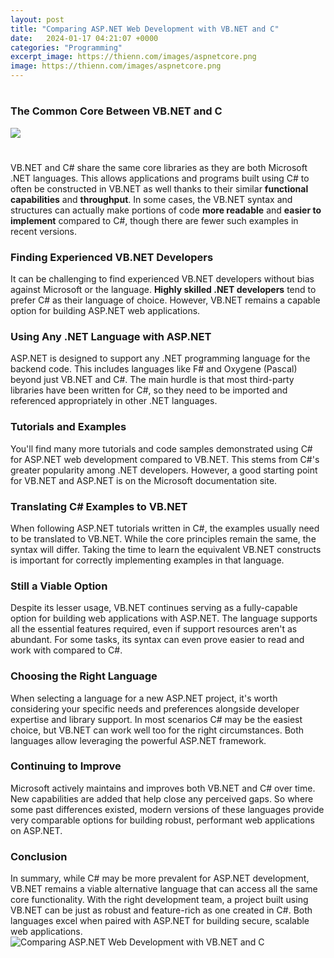 ```yaml
---
layout: post
title: "Comparing ASP.NET Web Development with VB.NET and C"
date:   2024-01-17 04:21:07 +0000
categories: "Programming"
excerpt_image: https://thienn.com/images/aspnetcore.png
image: https://thienn.com/images/aspnetcore.png
---
```

#
### The Common Core Between VB.NET and C
![](https://theonetechnologies.com/Posts/files/types-of-asp-net-web-development.png)
# 
VB.NET and C# share the same core libraries as they are both Microsoft .NET languages. This allows applications and programs built using C# to often be constructed in VB.NET as well thanks to their similar **functional capabilities** and **throughput**. In some cases, the VB.NET syntax and structures can actually make portions of code **more readable** and **easier to implement** compared to C#, though there are fewer such examples in recent versions. 
### Finding Experienced VB.NET Developers
It can be challenging to find experienced VB.NET developers without bias against Microsoft or the language. **Highly skilled .NET developers** tend to prefer C# as their language of choice. However, VB.NET remains a capable option for building ASP.NET web applications.
### Using Any .NET Language with ASP.NET
ASP.NET is designed to support any .NET programming language for the backend code. This includes languages like F# and Oxygene (Pascal) beyond just VB.NET and C#. The main hurdle is that most third-party libraries have been written for C#, so they need to be imported and referenced appropriately in other .NET languages.
### Tutorials and Examples
You'll find many more tutorials and code samples demonstrated using C# for ASP.NET web development compared to VB.NET. This stems from C#'s greater popularity among .NET developers. However, a good starting point for VB.NET and ASP.NET is on the Microsoft documentation site. 
### Translating C# Examples to VB.NET
When following ASP.NET tutorials written in C#, the examples usually need to be translated to VB.NET. While the core principles remain the same, the syntax will differ. Taking the time to learn the equivalent VB.NET constructs is important for correctly implementing examples in that language.
### Still a Viable Option 
Despite its lesser usage, VB.NET continues serving as a fully-capable option for building web applications with ASP.NET. The language supports all the essential features required, even if support resources aren't as abundant. For some tasks, its syntax can even prove easier to read and work with compared to C#.
### Choosing the Right Language
When selecting a language for a new ASP.NET project, it's worth considering your specific needs and preferences alongside developer expertise and library support. In most scenarios C# may be the easiest choice, but VB.NET can work well too for the right circumstances. Both languages allow leveraging the powerful ASP.NET framework.
### Continuing to Improve
Microsoft actively maintains and improves both VB.NET and C# over time. New capabilities are added that help close any perceived gaps. So where some past differences existed, modern versions of these languages provide very comparable options for building robust, performant web applications on ASP.NET. 
### Conclusion
In summary, while C# may be more prevalent for ASP.NET development, VB.NET remains a viable alternative language that can access all the same core functionality. With the right development team, a project built using VB.NET can be just as robust and feature-rich as one created in C#. Both languages excel when paired with ASP.NET for building secure, scalable web applications.
 ![Comparing ASP.NET Web Development with VB.NET and C](https://thienn.com/images/aspnetcore.png)